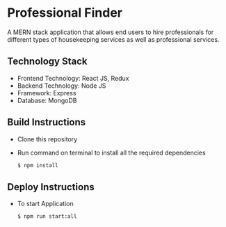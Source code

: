 # Professional Finder

A MERN stack application that allows end users to hire professionals for different types of housekeeping services as well as professional services.

## Technology Stack
* Frontend Technology: React JS, Redux
* Backend Technology: Node JS
* Framework: Express
* Database: MongoDB

## Build Instructions
* Clone this repository 

* Run command on terminal to install all the required dependencies

    ```sh
    $ npm install 
    ```

## Deploy Instructions

* To start Application

    ```sh
    $ npm run start:all
    ```